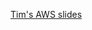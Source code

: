[Tim's AWS slides](https://docs.google.com/presentation/d/1R7Q3CYu40kWbN3s4MnK4tTtxNIS6hle6o0ZkaGDHXjM/edit?usp=sharing)